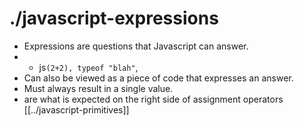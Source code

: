 # ./javascript-expressions

* Expressions are questions that Javascript can answer.
* * js```(2+2), typeof "blah"```,
* Can also be viewed as a piece of code that expresses an answer.
* Must always result in a single value.
* are what is expected on the right side of assignment operators [[../javascript-primitives]]
